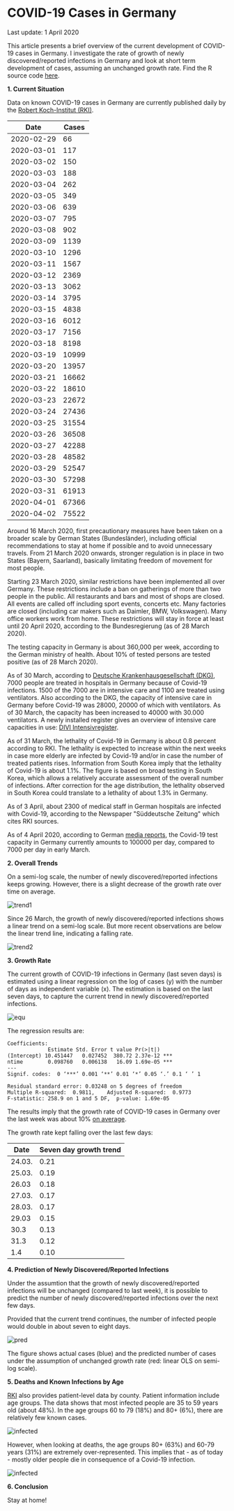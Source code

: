 # COVID-19 Cases in Germany

Last update: 1 April 2020

This article presents a brief overview of the current development of COVID-19 cases in Germany. I investigate the rate of growth of newly discovered/reported infections in Germany and look at short term development of cases, assuming an unchanged growth rate. Find the R source code [here](https://github.com/Bixi81/COVID-19/blob/master/2020_03_28_covid19.r).

**1. Current Situation**

Data on known COVID-19 cases in Germany are currently published daily by the [Robert Koch-Institut (RKI)](https://www.rki.de/DE/Content/InfAZ/N/Neuartiges_Coronavirus/Fallzahlen.html).


|Date| Cases| 
|---|---|
|  2020-02-29  |     66|
|  2020-03-01  |    117|
|  2020-03-02   |   150|
|  2020-03-03   |   188|
|  2020-03-04   |   262|
|  2020-03-05   |   349|
|  2020-03-06   |   639|
|  2020-03-07   |   795|
|  2020-03-08   |   902|
| 2020-03-09    | 1139|
| 2020-03-10    | 1296|
| 2020-03-11    | 1567|
| 2020-03-12|     2369|
| 2020-03-13|     3062|
| 2020-03-14|     3795|
| 2020-03-15|     4838|
| 2020-03-16|     6012|
| 2020-03-17|     7156|
| 2020-03-18|     8198|
| 2020-03-19|    10999|
| 2020-03-20|    13957|
| 2020-03-21|    16662|
| 2020-03-22|    18610|    
| 2020-03-23|    22672|    
| 2020-03-24|    27436|    
| 2020-03-25|    31554|    
| 2020-03-26|    36508|    
| 2020-03-27|    42288|    
| 2020-03-28|    48582|   
|2020-03-29| 52547|
|2020-03-30| 57298|
|2020-03-31| 61913|
|2020-04-01| 67366|
|2020-04-02| 75522|

Around 16 March 2020, first precautionary measures have been taken on a broader scale by German States (Bundesländer), including official recommendations to stay at home if possible and to avoid unnecessary travels. From 21 March 2020 onwards, stronger regulation is in place in two States (Bayern, Saarland), basically limitating freedom of movement for most people. 

Starting 23 March 2020, similar restrictions have been implemented all over Germany. These restrictions include a ban on gatherings of more than two people in the public. All restaurants and bars and most of shops are closed. All events are called off including sport events, concerts etc. Many factories are closed (including car makers such as Daimler, BMW, Volkswagen). Many office workers work from home. These restrictions will stay in force at least until 20 April 2020, according to the Bundesregierung (as of 28 March 2020).

The testing capacity in Germany is about 360,000 per week, according to the German ministry of health. About 10% of tested persons are tested positive (as of 28 March 2020).

As of 30 March, according to [Deutsche Krankenhausgesellschaft (DKG)](https://www.dkgev.de/dkg/coronavirus-fakten-und-infos/), 7000 people are treated in hospitals in Germany because of Covid-19 infections. 1500 of the 7000 are in intensive care and 1100 are treated using ventilators. Also according to the DKG, the capacity of intensive care in Germany before Covid-19 was 28000, 20000 of which with ventilators. As of 30 March, the capacity has been increased to 40000 with 30.000 ventilators. A newly installed register gives an overview of intensive care capacities in use: [DIVI Intensivregister](https://www.divi.de/register/intensivregister).

As of 31 March, the lethality of Covid-19 in Germany is about 0.8 percent according to RKI. The lethality is expected to increase within the next weeks in case more elderly are infected by Covid-19 and/or in case the number of treated patients rises. Information from South Korea imply that the lethality of Covid-19 is about 1.1%. The figure is based on broad testing in South Korea, which allows a relatively accurate assessment of the overall number of infections. After correction for the age distribution, the lethality observed in South Korea could translate to a lethality of about 1.3% in Germany.

As of 3 April, about 2300 of medical staff in German hospitals are infected with Covid-19, according to the Newspaper "Süddeutsche Zeitung" which cites RKI sources.

As of 4 April 2020, according to German [media reports](https://www.swr.de/swraktuell/corona-testkapazitaeten-gesteigert-100.html), the Covid-19 test capacity in Germany currently amounts to 100000 per day, compared to 7000 per day in early March.

**2. Overall Trends**

On a semi-log scale, the number of newly discovered/reported infections keeps growing. However, there is a slight decrease of the growth rate over time on average.

![trend1](2020-04-01_cases_log_scale.png)

Since 26 March, the growth of newly discovered/reported infections shows a linear trend on a semi-log scale. But more recent observations are below the linear trend line, indicating a falling rate.

![trend2](2020-04-01_trend.png)


**3. Growth Rate**

The current growth of COVID-19 infections in Germany (last seven days) is estimated using a linear regression on the log of cases (y) with the number of days as independent variable (x). The estimation is based on the last seven days, to capture the current trend in newly discovered/reported infections.

![equ](https://latex.codecogs.com/gif.latex?log(y)=\beta_0&space;&plus;&space;\beta_1&space;x&space;&plus;&space;u.)

The regression results are:

```
Coefficients:
             Estimate Std. Error t value Pr(>|t|)    
(Intercept) 10.451447   0.027452  380.72 2.37e-12 ***
ntime        0.098760   0.006138   16.09 1.69e-05 ***
---
Signif. codes:  0 ‘***’ 0.001 ‘**’ 0.01 ‘*’ 0.05 ‘.’ 0.1 ‘ ’ 1

Residual standard error: 0.03248 on 5 degrees of freedom
Multiple R-squared:  0.9811,	Adjusted R-squared:  0.9773 
F-statistic: 258.9 on 1 and 5 DF,  p-value: 1.69e-05
```

The results imply that the growth rate of COVID-19 cases in Germany over the last week was about 10% [on average](https://www.uni-regensburg.de/wirtschaftswissenschaften/vwl-tschernig/medien/mitarbeiter/rameseder/interpretation.pdf).

The growth rate kept falling over the last few days:


|Date| Seven day growth trend| 
|---|---|
|24.03. | 0.21 |
|25.03. | 0.19|
|26.03 | 0.18|
|27.03. | 0.17|
|28.03. | 0.17|
|29.03 | 0.15|
|30.3 | 0.13|
|31.3 | 0.12|
|1.4 | 0.10|


**4. Prediction of Newly Discovered/Reported Infections**

Under the assumtion that the growth of newly discovered/reported infections will be unchanged (compared to last week), it is possible to predict the number of newly discovered/reported infections over the next few days. 

Provided that the current trend continues, the number of infected people would double in about seven to eight days.

![pred](2020-04-01_pred.png)

The figure shows actual cases (blue) and the predicted number of cases under the assumption of unchanged growth rate (red: linear OLS on semi-log scale).

**5. Deaths and Known Infections by Age**

[RKI](https://npgeo-corona-npgeo-de.hub.arcgis.com/datasets/dd4580c810204019a7b8eb3e0b329dd6_0) also provides patient-level data by county. Patient information include age groups. The data shows that most infected people are 35 to 59 years old (about 48%). In the age groups 60 to 79 (18%) and 80+ (6%), there are relatively few known cases.

![infected](2020-04-01_cases_age.png)

However, when looking at deaths, the age groups 80+ (63%) and 60-79 years (31%) are extremely over-represented. This implies that - as of today - mostly older people die in consequence of a Covid-19 infection.

![infected](2020-04-01_death_age.png)

**6. Conclusion**

Stay at home!
